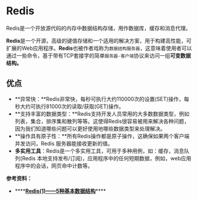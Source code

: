 # Redis

Redis是一个开放源代码的内存中数据结构存储，用作数据库，缓存和消息代理。

**Redis**是一个开源，高级的键值存储和一个适用的解决方案，用于构建高性能，可扩展的Web应用程序。**Redis**也被作者戏称为`数据结构服务器`，这意味着使用者可以通过一些命令，基于带有TCP套接字的简单`服务器-客户端`协议来访问一组**可变数据结构。**

## 优点

* **异常快：**Redis非常快，每秒可执行大约110000次的设置\(SET\)操作，每秒大约可执行81000次的读取/获取\(GET\)操作。
* **支持丰富的数据类型：**Redis支持开发人员常用的大多数数据类型，例如列表，集合，排序集和散列等等。这使得Redis很容易被用来解决各种问题，因为我们知道哪些问题可以更好使用地哪些数据类型来处理解决。
* **操作具有原子性：**所有Redis操作都是原子操作，这确保如果两个客户端并发访问，Redis 服务器能接收更新的值。
* **多实用工具**：Redis是一个多实用工具，可用于多种用例，如：缓存，消息队列\(Redis 本地支持发布/订阅\)，应用程序中的任何短期数据，例如，web应用程序中的会话，网页命中计数等。



**参考资料：**

* \*\*\*\*[**Redis\(1\)——5种基本数据结构**](https://www.wmyskxz.com/2020/02/28/redis-1-5-chong-ji-ben-shu-ju-jie-gou/)\*\*\*\*

